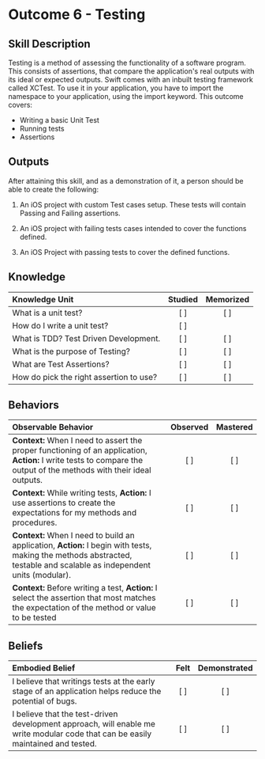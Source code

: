 # Outcome 6 - Testing
Skill Description
-----
Testing is a method of assessing the functionality of a software program. This consists of assertions, that compare the application's real outputs with its ideal or expected outputs. Swift comes with an inbuilt testing framework called XCTest. To use it in your application, you have to import the namespace to your application, using the import keyword. This outcome covers:

- Writing a basic Unit Test
- Running tests
- Assertions


Outputs
-------
After attaining this skill, and as a demonstration of it, a person should be able to create the following:

1. An iOS project with custom Test cases setup. These tests will contain Passing and Failing assertions.

2. An iOS project with failing tests cases intended to cover the functions defined.

3. An iOS Project with passing tests to cover the defined functions.

## Knowledge

| Knowledge Unit   |      Studied      | Memorized |
|:-------------|:------------------:|:--------:|
| What is a unit test? | [ ] | [ ]
| How do I write a unit test? | [ ] |
| What is TDD? Test Driven Development. | [ ] | [ ] |
| What is the purpose of Testing? | [ ] | [ ] |
| What are Test Assertions? | [ ] | [ ] |
| How do pick the right assertion to use? | [ ] | [ ] |


## Behaviors

| Observable Behavior   |      Observed      | Mastered |
|:-------------|:------------------:|:--------:|
| **Context:** When I need to assert the proper functioning of an application, **Action:** I write tests to compare the output of the methods with their ideal outputs. | [ ] | [ ] |
| **Context:** While writing tests, **Action:** I use assertions to create the expectations for my methods and procedures. | [ ] | [ ] |
| **Context:** When I need to build an application, **Action:**  I begin with tests, making the methods abstracted, testable and scalable as independent units (modular). | [ ] | [ ] |
| **Context:** Before writing  a test, **Action:** I select the assertion that most matches the expectation of the method or value to be tested | [ ] | [ ] |


## Beliefs

| Embodied Belief   |      Felt      | Demonstrated |
|:-------------|:------------------:|:--------:|
| I believe that writings tests at the early stage of an application helps reduce the potential of bugs. | [ ] | [ ] |
| I believe that the test-driven development approach, will enable me write modular code that can be easily maintained and tested. | [ ] | [ ] |
